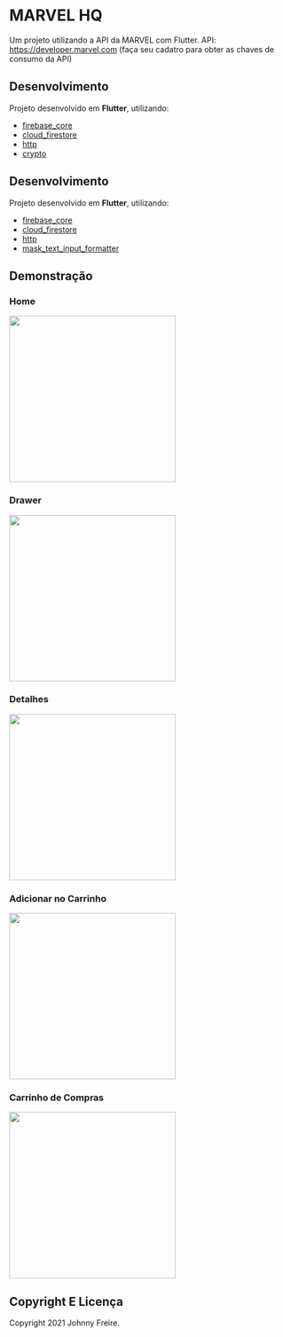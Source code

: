 # MARVEL HQ

Um projeto utilizando a API da MARVEL com Flutter.
API: https://developer.marvel.com (faça seu cadatro para obter as chaves de consumo da API)

## Desenvolvimento

Projeto desenvolvido em **Flutter**, utilizando:

- [firebase_core](https://pub.dev/packages/firebase_core)
- [cloud_firestore](https://pub.dev/packages/cloud_firestore)
- [http](https://pub.dev/packages/http)
- [crypto](https://pub.dev/packages/crypto)

## Desenvolvimento

Projeto desenvolvido em **Flutter**, utilizando:

- [firebase_core](https://pub.dev/packages/firebase_core)
- [cloud_firestore](https://pub.dev/packages/cloud_firestore)
- [http](https://pub.dev/packages/http)
- [mask_text_input_formatter](https://pub.dev/packages/mask_text_input_formatter)


## Demonstração

### Home
<img src="assets/screeenshots/home.png" width="300">

### Drawer
<img src="assets/screeenshots/home2.png" width="300">

### Detalhes
<img src="assets/screeenshots/detalhe.png" width="300">

### Adicionar no Carrinho
<img src="assets/screeenshots/detalhe2.png" width="300">

### Carrinho de Compras
<img src="assets/screeenshots/carrinho.png" width="300">

## Copyright E Licença

Copyright 2021 Johnny Freire.

